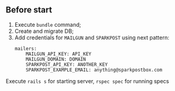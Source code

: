 ## Before start

1) Execute `bundle` command;
2) Create and migrate DB;
3) Add credentials for `MAILGUN` and `SPARKPOST` using next pattern:
    ```
    mailers:
        MAILGUN_API_KEY: API_KEY
        MAILGUN_DOMAIN: DOMAIN
        SPARKPOST_API_KEY: ANOTHER_KEY
        SPARKPOST_EXAMPLE_EMAIL: anything@sparkpostbox.com
    ```
    
 Execute `rails s` for starting server, `rspec spec` for running specs
